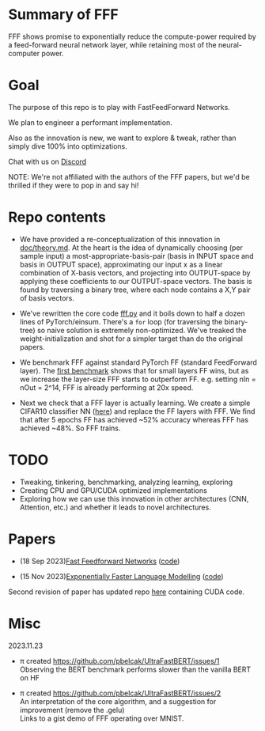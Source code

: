 # Summary of FFF
FFF shows promise to exponentially reduce the compute-power required by a feed-forward neural network layer, while retaining most of the neural-computer power.


# Goal
The purpose of this repo is to play with FastFeedForward Networks.

We plan to engineer a performant implementation.

Also as the innovation is new, we want to explore & tweak, rather than simply dive 100% into optimizations.

Chat with us on [Discord](https://discord.gg/Utv7tcGz)

NOTE: We're not affiliated with the authors of the FFF papers, but we'd be thrilled if they were to pop in and say hi!


# Repo contents
- We have provided a re-conceptualization of this innovation in [doc/theory.md](doc/theory.md). At the heart is the idea of dynamically choosing (per sample input) a most-appropriate-basis-pair (basis in INPUT space and basis in OUTPUT space), approximating our input x as a linear combination of X-basis vectors, and projecting into OUTPUT-space by applying these coefficients to our OUTPUT-space vectors. The basis is found by traversing a binary tree, where each node contains a X,Y pair of basis vectors.

- We've rewritten the core code [fff.py](fff.py) and it boils down to half a dozen lines of PyTorch/einsum. There's a `for` loop (for traversing the binary-tree) so naive solution is extremely non-optimized. We've treaked the weight-initialization and shot for a simpler target than do the original papers.

- We benchmark FFF against standard PyTorch FF (standard FeedForward layer). The [first benchmark](notebooks/FFF_layer_benchmark.ipynb) shows that for small layers FF wins, but as we increase the layer-size FFF starts to outperform FF. e.g. setting nIn = nOut = 2^14, FFF is already performing at 20x speed.

- Next we check that a FFF layer is actually learning. We create a simple CIFAR10 classifier NN ([here](notebooks/FFF_CIFAR10_benchmark.ipynb)) and replace the FF layers with FFF. We find that after 5 epochs FF has achieved ~52% accuracy whereas FFF has achieved ~48%. So FFF trains.


# TODO
- Tweaking, tinkering, benchmarking, analyzing learning, exploring
- Creating CPU and GPU/CUDA optimized implementations
- Exploring how we can use this innovation in other architectures (CNN, Attention, etc.) and whether it leads to novel architectures.


# Papers
- (18 Sep 2023)[Fast Feedforward Networks](https://arxiv.org/pdf/2308.14711.pdf) ([code](https://github.com/pbelcak/fastfeedforward))

- (15 Nov 2023)[Exponentially Faster Language Modelling](https://arxiv.org/abs/2311.10770) ([code](https://github.com/pbelcak/FastBERT/benchmark_pytorch/fff/fff_bmm.py))

Second revision of paper has updated repo [here](https://github.com/pbelcak/UltraFastBERT) containing CUDA code.


# Misc

2023.11.23
- π created https://github.com/pbelcak/UltraFastBERT/issues/1  
Observing the BERT benchmark performs slower than the vanilla BERT on HF  
    
- π created https://github.com/pbelcak/UltraFastBERT/issues/2  
An interpretation of the core algorithm, and a suggestion for improvement (remove the .gelu)  
Links to a gist demo of FFF operating over MNIST.
